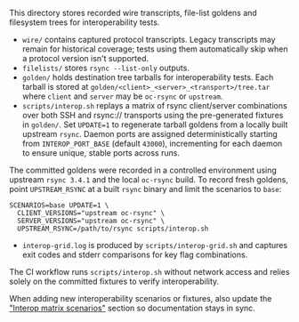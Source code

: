 This directory stores recorded wire transcripts, file-list goldens and
filesystem trees for interoperability tests.

- `wire/` contains captured protocol transcripts. Legacy transcripts may
  remain for historical coverage; tests using them automatically skip when
  a protocol version isn't supported.
- `filelists/` stores `rsync --list-only` outputs.
- `golden/` holds destination tree tarballs for interoperability tests. Each
  tarball is stored at
  `golden/<client>_<server>_<transport>/tree.tar` where `client` and `server`
  may be `oc-rsync` or `upstream`.
- `scripts/interop.sh` replays a matrix of rsync client/server combinations over both
  SSH and rsync:// transports using the pre-generated fixtures in `golden/`.
  Set `UPDATE=1` to regenerate tarball goldens from a locally built upstream
  `rsync`. Daemon ports are assigned deterministically starting from
  `INTEROP_PORT_BASE` (default `43000`), incrementing for each daemon to ensure
  unique, stable ports across runs.

The committed goldens were recorded in a controlled environment using upstream
`rsync 3.4.1` and the local `oc-rsync` build. To record fresh goldens, point
`UPSTREAM_RSYNC` at a built `rsync` binary and limit the scenarios to `base`:

```
SCENARIOS=base UPDATE=1 \
  CLIENT_VERSIONS="upstream oc-rsync" \
  SERVER_VERSIONS="upstream oc-rsync" \
  UPSTREAM_RSYNC=/path/to/rsync scripts/interop.sh
```
- `interop-grid.log` is produced by `scripts/interop-grid.sh` and captures exit
  codes and stderr comparisons for key flag combinations.

The CI workflow runs `scripts/interop.sh` without network access and relies solely on
the committed fixtures to verify interoperability.

When adding new interoperability scenarios or fixtures, also update the
["Interop matrix scenarios"](../../docs/gaps.md#interop-matrix-scenarios)
section so documentation stays in sync.
